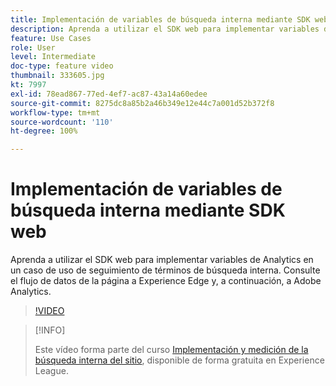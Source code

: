 ```yaml
---
title: Implementación de variables de búsqueda interna mediante SDK web
description: Aprenda a utilizar el SDK web para implementar variables de Analytics en un caso de uso de seguimiento de términos de búsqueda interna. Consulte el flujo de datos de la página a Experience Edge y, a continuación, a Adobe Analytics.
feature: Use Cases
role: User
level: Intermediate
doc-type: feature video
thumbnail: 333605.jpg
kt: 7997
exl-id: 78ead867-77ed-4ef7-ac87-43a14a60edee
source-git-commit: 8275dc8a85b2a46b349e12e44c7a001d52b372f8
workflow-type: tm+mt
source-wordcount: '110'
ht-degree: 100%

---
```


# Implementación de variables de búsqueda interna mediante SDK web

Aprenda a utilizar el SDK web para implementar variables de Analytics en un caso de uso de seguimiento de términos de búsqueda interna. Consulte el flujo de datos de la página a Experience Edge y, a continuación, a Adobe Analytics.

>[!VIDEO](https://video.tv.adobe.com/v/333605/?quality=12&learn=on)

>[!INFO]
>
> Este vídeo forma parte del curso [Implementación y medición de la búsqueda interna del sitio](https://experienceleague.adobe.com/?recommended=Analytics-U-1-2021.1.search&amp;lang=es), disponible de forma gratuita en Experience League.